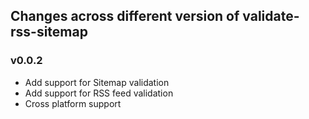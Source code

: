 ## Changes across different version of validate-rss-sitemap

### v0.0.2

-  Add support for Sitemap validation
-  Add support for RSS feed validation
-  Cross platform support
